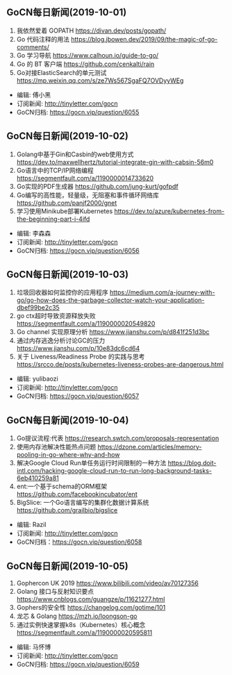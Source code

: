 ## GoCN每日新闻(2019-10-01)

1. 我依然爱着 GOPATH https://divan.dev/posts/gopath/
2. Go 代码注释的用法 https://blog.jbowen.dev/2019/09/the-magic-of-go-comments/
3. Go 学习导航 https://www.calhoun.io/guide-to-go/
4. Go 的 BT 客户端 https://github.com/cenkalti/rain
5. Go对接ElasticSearch的单元测试 https://mp.weixin.qq.com/s/ze7Ws567SgaFQ7OVDyyWEg

* 编辑: 傅小黑
* 订阅新闻: http://tinyletter.com/gocn
* GoCN归档: https://gocn.vip/question/6055

## GoCN每日新闻(2019-10-02)

1. Golang中基于Gin和Casbin的web使用方式 https://dev.to/maxwellhertz/tutorial-integrate-gin-with-cabsin-56m0
2. Go语言中的TCP/IP网络编程 https://segmentfault.com/a/1190000014733620
3. Go实现的PDF生成器 https://github.com/jung-kurt/gofpdf
4. Go编写的高性能，轻量级，无阻塞和事件循环网络库  https://github.com/panjf2000/gnet
5. 学习使用Minikube部署Kubernetes https://dev.to/azure/kubernetes-from-the-beginning-part-i-4ifd

* 编辑: 李森森
* 订阅新闻: http://tinyletter.com/gocn
* GoCN归档: https://gocn.vip/question/6056


## GoCN每日新闻(2019-10-03)

1. 垃圾回收器如何监控你的应用程序 https://medium.com/a-journey-with-go/go-how-does-the-garbage-collector-watch-your-application-dbef99be2c35
2. go ctx超时导致资源释放失败 https://segmentfault.com/a/1190000020549820
3. Go channel 实现原理分析 https://www.jianshu.com/p/d841f251d3bc
4. 通过内存逃逸分析讨论GC的压力 https://www.jianshu.com/p/10e83dc6cd64
5. 关于 Liveness/Readiness Probe 的实践与思考 https://srcco.de/posts/kubernetes-liveness-probes-are-dangerous.html

* 编辑: yulibaozi
* 订阅新闻: http://tinyletter.com/gocn
* GoCN归档: https://gocn.vip/question/6057

## GoCN每日新闻(2019-10-04)

1. Go提议流程:代表 https://research.swtch.com/proposals-representation  
2. 使用内存池解决性能热点问题 https://dzone.com/articles/memory-pooling-in-go-where-why-and-how  
3. 解决Google Cloud Run单任务运行时间限制的一种方法 https://blog.doit-intl.com/hacking-google-cloud-run-to-run-long-background-tasks-6eb410259a81  
4. ent:一个基于schema的ORM框架 https://github.com/facebookincubator/ent  
5. BigSlice: 一个Go语言编写的集群化数据计算系统 https://github.com/grailbio/bigslice  

* 编辑: Razil  
* 订阅新闻: http://tinyletter.com/gocn  
* GoCN归档：https://gocn.vip/question/6058  

## GoCN每日新闻(2019-10-05)

1. Gophercon UK 2019 https://www.bilibili.com/video/av70127356
2. Golang 接口与反射知识要点 https://www.cnblogs.com/guangze/p/11621277.html
3. Gophers的安全性 https://changelog.com/gotime/101
4. 龙芯 & Golang https://mzh.io/loongson-go
5. 通过实例快速掌握k8s（Kubernetes）核心概念 https://segmentfault.com/a/1190000020595811

* 编辑: 马怀博 
* 订阅新闻: http://tinyletter.com/gocn
* GoCN归档: https://gocn.vip/question/6059
